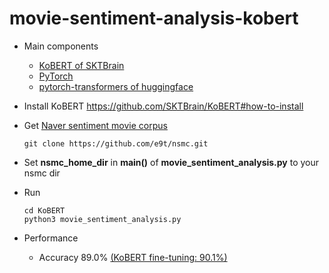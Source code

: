 # movie-sentiment-analysis-kobert

* Main components
    * [KoBERT of SKTBrain](https://github.com/SKTBrain/KoBERT)
    * [PyTorch](https://pytorch.org/)
    * [pytorch-transformers of huggingface](https://github.com/huggingface/pytorch-transformers)

* Install KoBERT
https://github.com/SKTBrain/KoBERT#how-to-install

* Get [Naver sentiment movie corpus](https://github.com/e9t/nsmc)
    ```
    git clone https://github.com/e9t/nsmc.git
    ```
* Set __nsmc_home_dir__ in __main()__ of __movie_sentiment_analysis.py__ to your nsmc dir

* Run
    ```
    cd KoBERT
    python3 movie_sentiment_analysis.py
    ```

* Performance
    * Accuracy 89.0% [(KoBERT fine-tuning: 90.1%)](https://github.com/SKTBrain/KoBERT#fine-tuning-performances)

